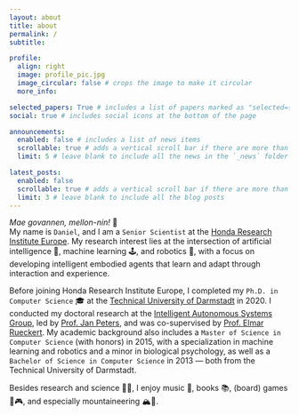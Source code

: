 ```yaml
---
layout: about
title: about
permalink: /
subtitle: 

profile:
  align: right
  image: profile_pic.jpg
  image_circular: false # crops the image to make it circular
  more_info: 

selected_papers: True # includes a list of papers marked as "selected={true}"
social: true # includes social icons at the bottom of the page

announcements:
  enabled: false # includes a list of news items
  scrollable: true # adds a vertical scroll bar if there are more than 3 news items
  limit: 5 # leave blank to include all the news in the `_news` folder

latest_posts:
  enabled: false
  scrollable: true # adds a vertical scroll bar if there are more than 3 new posts items
  limit: 3 # leave blank to include all the blog posts
---
```


*Mae govannen, mellon-nin!* 🧙 \
My name is `Daniel`, and I am a `Senior Scientist` at the [Honda Research Institute Europe](https://www.honda-ri.de).
My research interest lies at the intersection of artificial intelligence 🧠, machine learning 🕹️, and robotics 🤖, with a focus on developing intelligent embodied agents that learn and adapt through interaction and experience.

Before joining Honda Research Institute Europe, I completed my `Ph.D. in Computer Science` 🎓 at the [Technical University of Darmstadt](https://www.tu-darmstadt.de/index.en.jsp) in 2020. I conducted my doctoral research at the [Intelligent Autonomous Systems Group](https://www.ias.informatik.tu-darmstadt.de), led by [Prof. Jan Peters](https://www.ias.informatik.tu-darmstadt.de/Team/JanPeters), and was co-supervised by [Prof. Elmar Rueckert](https://cps.unileoben.ac.at/prof-elmar-rueckert/). 
My academic background also includes a `Master of Science in Computer Science` (with honors) in 2015, with a specialization in machine learning and robotics and a minor in biological psychology, as well as a `Bachelor of Science in Computer Science` in 2013 — both from the Technical University of Darmstadt.

Besides research and science 🧬🤖, I enjoy music 🎸, books 📚, (board) games 🎲🎮, and especially mountaineering 🏔️🧗. 
